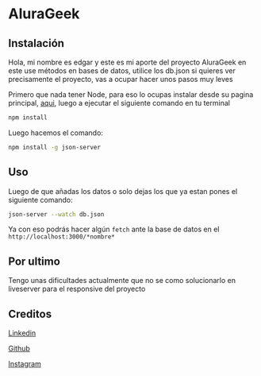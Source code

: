 # AluraGeek

## Instalación
Hola, mi nombre es edgar y este es mi aporte del proyecto AluraGeek en este use métodos en bases de datos, utilice los db.json si quieres ver precisamente el proyecto, vas a ocupar hacer unos pasos muy leves

Primero que nada tener Node, para eso lo ocupas instalar desde su pagina principal, [aqui](https://nodejs.org/es), luego a ejecutar el siguiente comando en tu terminal

```bash
npm install
```
Luego hacemos el comando: 
```bash
npm install -g json-server
```
## Uso
Luego de que añadas los datos o solo dejas los que ya estan pones el siguiente comando:
```bash
json-server --watch db.json
```
Ya con eso podrás hacer algún ```fetch``` ante la base de datos en el ```http://localhost:3000/*nombre*```

## Por ultimo

Tengo unas dificultades actualmente que no se como solucionarlo en liveserver para el responsive del proyecto

## Creditos
[Linkedin](https://www.linkedin.com/in/edgar-perez-elpro)

[Github](https://github.com/Edgarcastrop/)

[Instagram](https://instagram.com/edgar_castrop?igshid=MzNlNGNkZWQ4Mg==)